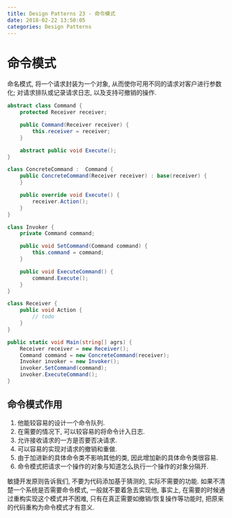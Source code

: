 ```yaml
---
title: Design Patterns 23 - 命令模式
date: 2018-02-22 13:50:05
categories: Design Patterns
---
```

# 命令模式

<!--more-->

命名模式, 将一个请求封装为一个对象, 从而使你可用不同的请求对客户进行参数化; 对请求排队或记录请求日志, 以及支持可撤销的操作.

```cs
abstract class Command {
    protected Receiver receiver;

    public Command(Receiver receiver) {
        this.receiver = receiver;
    }

    abstract public void Execute();
}

class ConcreteCommand :  Command {
    public ConcreteCommand(Receiver receiver) : base(receiver) {
    }

    public override void Execute() {
        receiver.Action();
    }
}

class Invoker {
    private Command command;

    public void SetCommand(Command command) {
        this.command = command;
    }

    public void ExecuteCommand() {
        command.Execute();
    }
}

class Receiver {
    public void Action {
        // todo
    }
}

public static void Main(string[] agrs) {
    Receiver receiver = new Receiver();
    Command command = new ConcreteCommand(receiver);
    Invoker invoker = new Invoker();
    invoker.SetCommand(command);
    invoker.ExecuteCommand();
}
```

## 命令模式作用

1. 他能较容易的设计一个命令队列.
2. 在需要的情况下, 可以较容易的将命令计入日志.
3. 允许接收请求的一方是否要否决请求.
4. 可以容易的实现对请求的撤销和重做.
5. 由于加进新的具体命令类不影响其他的类, 因此增加新的具体命令类很容易.
6. 命令模式把请求一个操作的对象与知道怎么执行一个操作的对象分隔开.

敏捷开发原则告诉我们, 不要为代码添加基于猜测的, 实际不需要的功能. 如果不清楚一个系统是否需要命令模式, 一般就不要着急去实现他, 事实上, 在需要的时候通过重构实现这个模式并不困难, 只有在真正需要如撤销/恢复操作等功能时, 把原来的代码重构为命令模式才有意义.